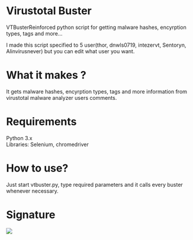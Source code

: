 # Virustotal Buster

VTBusterReinforced python script for getting malware hashes, encyrption types, tags and more...

I made this script specified to 5 user(thor, dnwls0719, intezervt, Sentoryn, Alinvirusnever) but you can edit what user you want.
  
# What it makes ?
  It gets malware hashes, encyrption types, tags and more information from virustotal malware analyzer users comments.
  
# Requirements
  
  Python 3.x</br>
  Libraries: Selenium, chromedriver
  
# How to use?
  
  Just start vtbuster.py, type required parameters and it calls every buster whenever necessary. 

# Signature
<a href="https://emiralanyalioglu.com">
  <img align="center" src="https://raw.githubusercontent.com/eallyy/eallyy/main/code_red.png" />
</a>

